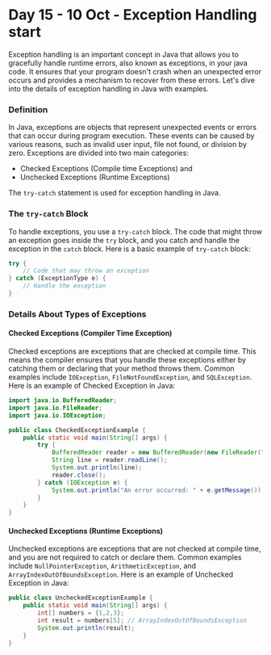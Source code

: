 # Day 15 - 10 Oct - Exception Handling start


Exception handling is an important concept in Java that allows you to gracefully handle runtime errors, also known as exceptions, in your java code. It ensures that your program doesn't crash when an unexpected error occurs and provides a mechanism to recover from these errors. Let's dive into the details of exception handling in Java with examples.

### Definition

In Java, exceptions are objects that represent unexpected events or errors that can occur during program execution. These events can be caused by various reasons, such as invalid user input, file not found, or division by zero.
Exceptions are divided into two main categories:

- Checked Exceptions (Compile time Exceptions) and
- Unchecked Exceptions (Runtime Exceptions)

The `try-catch` statement is used for exception handling in Java.

### The `try-catch` Block

To handle exceptions, you use a `try-catch` block. The code that might throw an exception goes inside the `try` block, and you catch and handle the exception in the `catch` block. Here is a basic example of `try-catch` block:

```java
try {
    // Code that may throw an exception
} catch (ExceptionType e) {
    // Handle the exception
}
```

### Details About Types of Exceptions

#### Checked Exceptions (Compiler Time Exception)

Checked exceptions are exceptions that are checked at compile time. This means the compiler ensures that you handle these exceptions either by catching them or declaring that your method throws them. Common examples include `IOException`, `FileNotFoundException`, and `SQLException`. Here is an example of Checked Exception in Java:

```java
import java.io.BufferedReader;
import java.io.FileReader;
import java.io.IOException;

public class CheckedExceptionExample {
    public static void main(String[] args) {
        try {
            BufferedReader reader = new BufferedReader(new FileReader("file.txt"));
            String line = reader.readLine();
            System.out.println(line);
            reader.close();
        } catch (IOException e) {
            System.out.println("An error occurred: " + e.getMessage());
        }
    }
}
```

#### Unchecked Exceptions (Runtime Exceptions)

Unchecked exceptions are exceptions that are not checked at compile time, and you are not required to catch or declare them. Common examples include `NullPointerException`, `ArithmeticException`, and `ArrayIndexOutOfBoundsException`. Here is an example of Unchecked Exception in Java:

```java
public class UncheckedExceptionExample {
    public static void main(String[] args) {
        int[] numbers = {1,2,3};
        int result = numbers[5]; // ArrayIndexOutOfBoundsException
        System.out.println(result);
    }
}
```
